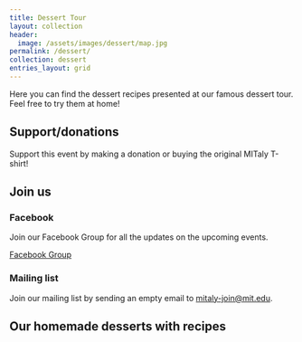 ```yaml
---
title: Dessert Tour
layout: collection
header:
  image: /assets/images/dessert/map.jpg
permalink: /dessert/
collection: dessert
entries_layout: grid
---
```


Here you can find the dessert recipes presented at our famous dessert tour.
Feel free to try them at home!


## Support/donations

Support this event by making a donation or buying the original MITaly T-shirt!

<a href="{{ site.venmo }}" class="btn btn--primary"><i class="pf pf-venmo" aria-hidden="true" style="font-size: 37px"></i></a>

<h2>Join us</h2>

<h3>Facebook</h3>
<p>Join our Facebook Group for all the updates on the upcoming events.</p>
<a href="{{site.facebook_group}}" class="btn btn--facebook btn--large">Facebook Group</a>

<h3>Mailing list</h3>

<p>Join our mailing list by sending an empty email to <a href="mailto:mitaly-join@mit.edu">mitaly-join@mit.edu</a>.</p>

## Our homemade desserts with recipes


